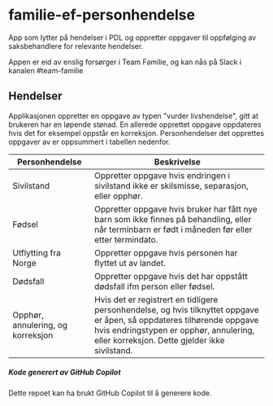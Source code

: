 # familie-ef-personhendelse

App som lytter på hendelser i PDL og oppretter oppgaver til oppfølging av saksbehandlere for relevante hendelser.

Appen er eid av enslig forsørger i Team Familie, og kan nås på Slack i kanalen #team-familie

## Hendelser

Applikasjonen oppretter en oppgave av typen "vurder livshendelse", gitt at brukeren har en løpende stønad.
En allerede opprettet oppgave oppdateres hvis det for eksempel oppstår en korreksjon. Personhendelser det opprettes oppgaver av er oppsummert i tabellen nedenfor.

| Personhendelse | Beskrivelse                                                                                                                                                                                          |  
| ---- |------------------------------------------------------------------------------------------------------------------------------------------------------------------------------------------------------|  
| Sivilstand | Oppretter oppgave hvis endringen i sivilstand ikke er skilsmisse, separasjon, eller opphør.                                                                                                          |  
| Fødsel | Oppretter oppgave hvis bruker har fått nye barn som ikke finnes på behandling, eller når terminbarn er født i måneden før eller etter termindato.                                                    |  
| Utflytting fra Norge | Oppretter oppgave hvis personen har flyttet ut av landet.                                                                                                                                            |  
| Dødsfall | Oppretter oppgave hvis det har oppstått dødsfall ifm person eller fødsel.                                                                                                                            |  
| Opphør, annulering, og korreksjon | Hvis det er registrert en tidligere personhendelse, og hvis tilknyttet oppgave er åpen, så oppdateres tilhørende oppgave hvis endringstypen er opphør, annulering, eller korreksjon. Dette gjelder ikke sivilstand. |  

##### Kode generert av GitHub Copilot

Dette repoet kan ha brukt GitHub Copilot til å generere kode.